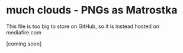 # much clouds - PNGs as Matrostka
This file is too big to store on GitHub, so it is instead hosted on mediafire.com

[coming soon]